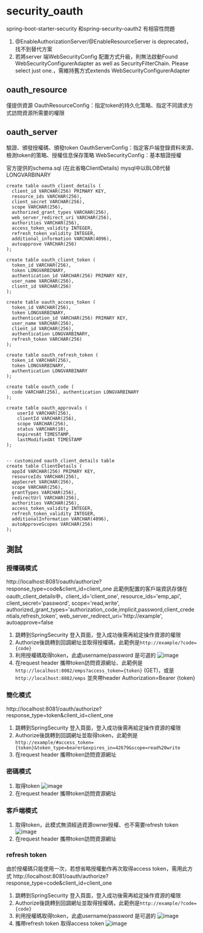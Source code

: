 # security_oauth
spring-boot-starter-security 和spring-security-oauth2 有相容性問題
1. @EnableAuthorizationServer/@EnableResourceServer is deprecated，找不到替代方案
2. 若將server 端WebSecurityConfig 配置方式升級，則無法啟動Found WebSecurityConfigurerAdapter as well as SecurityFilterChain. Please select just one.，需維持舊方式extends WebSecurityConfigurerAdapter

## oauth_resource
僅提供資源
OauthResourceConfig：指定token的持久化策略、指定不同請求方式訪問資源所需要的權限

## oauth_server
驗證、頒發授權碼、頒發token
OauthServerConfig：指定客戶端登錄資料來源、檢測token的策略、授權信息保存策略
WebSecurityConfig：基本驗證授權

官方提供的schema.sql (在此省略ClientDetails) mysql中以BLOB代替LONGVARBINARY
```
create table oauth_client_details (
  client_id VARCHAR(256) PRIMARY KEY,
  resource_ids VARCHAR(256),
  client_secret VARCHAR(256),
  scope VARCHAR(256),
  authorized_grant_types VARCHAR(256),
  web_server_redirect_uri VARCHAR(256),
  authorities VARCHAR(256),
  access_token_validity INTEGER,
  refresh_token_validity INTEGER,
  additional_information VARCHAR(4096),
  autoapprove VARCHAR(256)
);

create table oauth_client_token (
  token_id VARCHAR(256),
  token LONGVARBINARY,
  authentication_id VARCHAR(256) PRIMARY KEY,
  user_name VARCHAR(256),
  client_id VARCHAR(256)
);

create table oauth_access_token (
  token_id VARCHAR(256),
  token LONGVARBINARY,
  authentication_id VARCHAR(256) PRIMARY KEY,
  user_name VARCHAR(256),
  client_id VARCHAR(256),
  authentication LONGVARBINARY,
  refresh_token VARCHAR(256)
);

create table oauth_refresh_token (
  token_id VARCHAR(256),
  token LONGVARBINARY,
  authentication LONGVARBINARY
);

create table oauth_code (
  code VARCHAR(256), authentication LONGVARBINARY
);

create table oauth_approvals (
	userId VARCHAR(256),
	clientId VARCHAR(256),
	scope VARCHAR(256),
	status VARCHAR(10),
	expiresAt TIMESTAMP,
	lastModifiedAt TIMESTAMP
);


-- customized oauth_client_details table
create table ClientDetails (
  appId VARCHAR(256) PRIMARY KEY,
  resourceIds VARCHAR(256),
  appSecret VARCHAR(256),
  scope VARCHAR(256),
  grantTypes VARCHAR(256),
  redirectUrl VARCHAR(256),
  authorities VARCHAR(256),
  access_token_validity INTEGER,
  refresh_token_validity INTEGER,
  additionalInformation VARCHAR(4096),
  autoApproveScopes VARCHAR(256)
);
```
## 測試
### 授權碼模式
http://localhost:8081/oauth/authorize?response_type=code&client_id=client_one
此範例配置的客戶端資訊存儲在oauth_client_details中，client_id='client_one', resource_ids='emp_api', client_secret='password', scope='read,write', authorized_grant_types='authorization_code,implicit,password,client_credentials,refresh_token', web_server_redirect_uri='http://example', autoapprove=false
1. 跳轉到SpringSecurity 登入頁面，登入成功後需再給定操作資源的權限
2. Authorize後跳轉到回調網址並取得授權碼，此範例是`http://example/?code={code}`
3. 利用授權碼取得token，此處username/password 是可選的
![image](./images/test1.png)
4. 在request header 攜帶token訪問資源網址、此範例是`http://localhost:8082/emps?access_token={token}` (GET)，或是`http://localhost:8082/emps` 並夾帶header Authorization=Bearer {token}

### 簡化模式
http://localhost:8081/oauth/authorize?response_type=token&client_id=client_one
1. 跳轉到SpringSecurity 登入頁面，登入成功後需再給定操作資源的權限
2. Authorize後跳轉到回調網址並取得token，此範例是`http://example/#access_token={token}&token_type=bearer&expires_in=42679&scope=read%20write`
3. 在request header 攜帶token訪問資源網址

### 密碼模式
1. 取得token
![image](./images/test2.png)
2. 在request header 攜帶token訪問資源網址

### 客戶端模式
1. 取得token，此模式無須經過資源owner授權、也不需要refresh token
![image](./images/test3.png)
2. 在request header 攜帶token訪問資源網址

### refresh token
由於授權碼只能使用一次，若想省略授權動作再次取得access token，需用此方式
http://localhost:8081/oauth/authorize?response_type=code&client_id=client_one
1. 跳轉到SpringSecurity 登入頁面，登入成功後需再給定操作資源的權限
2. Authorize後跳轉到回調網址並取得授權碼，此範例是`http://example/?code={code}`
3. 利用授權碼取得token，此處username/password 是可選的
![image](./images/test1.png)
4. 攜帶refresh token 取得access token
![image](./images/test4.png)